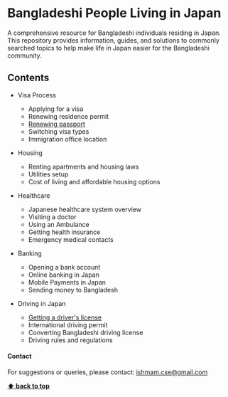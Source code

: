 <!--lint ignore awesome-badge -->

# Bangladeshi People Living in Japan

A comprehensive resource for Bangladeshi individuals residing in Japan. This repository provides information, guides, and solutions to commonly searched topics to help make life in Japan easier for the Bangladeshi community.

## Contents

- Visa Process

  - Applying for a visa
  - Renewing residence permit
  - [Renewing passport](./visa-process/renewing-passport.md)
  - Switching visa types
  - Immigration office location

- Housing

  - Renting apartments and housing laws
  - Utilities setup
  - Cost of living and affordable housing options

- Healthcare

  - Japanese healthcare system overview
  - Visiting a doctor
  - Using an Ambulance
  - Getting health insurance
  - Emergency medical contacts

- Banking

  - Opening a bank account
  - Online banking in Japan
  - Mobile Payments in Japan
  - Sending money to Bangladesh

- Driving in Japan

  - [Getting a driver's license](./driving-license/getting-a-drivers-license.md)
  - International driving permit
  - Converting Bangladeshi driving license
  - Driving rules and regulations

<!-- Not Planned yet (experienced with these topics can continue to add them)

- Job Search

  - [Finding job portals and agencies](#finding-job-portals-and-agencies)
  - [Part-time jobs](#part-time-jobs)
  - [Work culture in Japan](#work-culture-in-japan)

- Education

  - [Admission process for schools and universities](#admission-process-for-schools-and-universities)
  - [Scholarships for Bangladeshi students](#scholarships-for-bangladeshi-students)
  - [Language learning resources](#language-learning-resources)

- Culture

  - [Understanding Japanese customs](#understanding-japanese-customs)
  - [Festivals and events](#festivals-and-events)
  - [Common dos and don'ts](#common-dos-and-donts)

- Legal Aid

  - [Finding legal consultants](#finding-legal-consultants)
  - [Common legal issues and resolutions](#common-legal-issues-and-resolutions)
  - [Reporting crimes and emergencies](#reporting-crimes-and-emergencies)

- Community
  - [Networking events and groups](#networking-events-and-groups)
  - [Bangladeshi organizations in Japan](#bangladeshi-organizations-in-japan)
  - [Religious and cultural centers](#religious-and-cultural-centers) -->

#### Contact

For suggestions or queries, please contact: [ishmam.cse@gmail.com](mailto:ishmam.cse@gmail.com)

**[⬆ back to top](#contents)**
